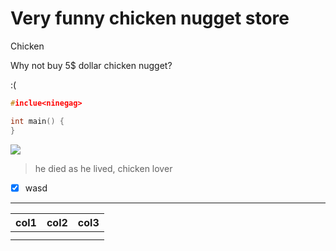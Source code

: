 # Very funny chicken nugget store

Chicken

Why not buy 5$ dollar chicken nugget?

:(

```cpp
#inclue<ninegag>

int main() {
}
```

![](assets/20240307_151301_1000-yard-stare-recreated-xd-v0-dqjga7q9cvjc1-2633118971.png)

> he died as he lived, chicken lover

* [X] wasd

---




| col1 | col2 | col3 |
| ------ | ------ | ------ |
|      |      |      |
|      |      |      |
